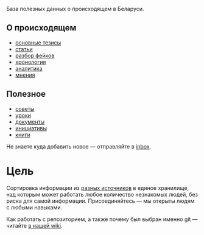 База полезных данных о происходящем в Беларуси.

## О происходящем
- [основные тезисы](./theses)
- [статьи](./articles)
- [разбор фейков](./fakes)
- [хронология](./timeline)
- [аналитика](./articles/analytics)
- [мнения](./articles/opinions)

## Полезное

- [советы](./advices)
- [уроки](./guides)
- [документы](./documents)
- [инициативы](./initiatives)
- [книги](./books)

Не знаете куда добавить новое — отправляйте в [inbox](./inbox).

# Цель

Сортировка информации из [разных источников](./sources) в единое хранилище, над которым может работать любое количество незнакомых людей, без риска для самой информации. Присоединяйтесь — мы открыты людям с любыми навыками. 

Как работать с репозиторием, а также почему был выбран именно git — читайте [в нашей wiki](https://github.com/free-belarus/info/wiki).
